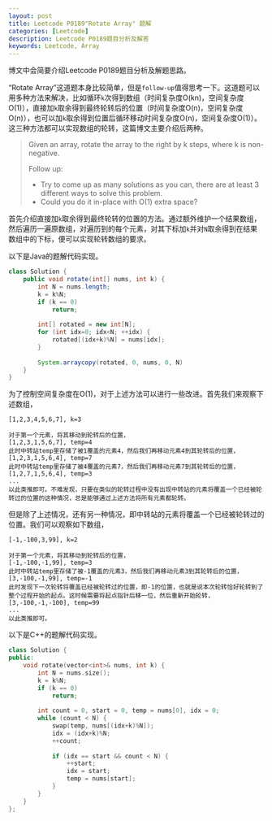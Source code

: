 ```yaml
---
layout: post
title: Leetcode P0189"Rotate Array" 题解
categories: [Leetcode]
description: Leetcode P0189题目分析及解答
keywords: Leetcode, Array
---
```


博文中会简要介绍Leetcode P0189题目分析及解题思路。

“Rotate Array”这道题本身比较简单，但是`follow-up`值得思考一下。这道题可以用多种方法来解决，比如循环`k`次得到数组（时间复杂度O(kn)，空间复杂度O(1)），直接加`k`取余得到最终轮转后的位置（时间复杂度O(n)，空间复杂度O(n)），也可以加`k`取余得到位置后循环移动时间复杂度O(n)，空间复杂度O(1)）。这三种方法都可以实现数组的轮转，这篇博文主要介绍后两种。

> Given an array, rotate the array to the right by k steps, where k is non-negative.
> 
> Follow up:
> 
> - Try to come up as many solutions as you can, there are at least 3 different ways to solve this problem.
> - Could you do it in-place with O(1) extra space?

首先介绍直接加`k`取余得到最终轮转的位置的方法。通过额外维护一个结果数组，然后遍历一遍原数组，对遍历到的每个元素，对其下标加`k`并对`N`取余得到在结果数组中的下标，便可以实现轮转数组的要求。

以下是Java的题解代码实现。
```java
class Solution {
    public void rotate(int[] nums, int k) {
        int N = nums.length;
        k = k%N;
        if (k == 0)
            return;
        
        int[] rotated = new int[N];
        for (int idx=0; idx<N; ++idx) {
            rotated[(idx+k)%N] = nums[idx];
        }
        
        System.arraycopy(rotated, 0, nums, 0, N)
    }
}
```

为了控制空间复杂度在O(1)，对于上述方法可以进行一些改进。首先我们来观察下述数组，

```
[1,2,3,4,5,6,7], k=3

对于第一个元素，将其移动到轮转后的位置，
[1,2,3,1,5,6,7], temp=4
此时中转站temp里存储了被1覆盖的元素4，然后我们再移动元素4到其轮转后的位置，
[1,2,3,1,5,6,4], temp=7
此时中转站temp里存储了被4覆盖的元素7，然后我们再移动元素7到其轮转后的位置，
[1,2,7,1,5,6,4], temp=3
...
以此类推即可。不难发现，只要在类似的轮转过程中没有出现中转站的元素将覆盖一个已经被轮转过的位置的这种情况，总是能够通过上述方法将所有元素都轮转。
```

但是除了上述情况，还有另一种情况，即中转站的元素将覆盖一个已经被轮转过的位置。我们可以观察如下数组，

```
[-1,-100,3,99], k=2

对于第一个元素，将其移动到轮转后的位置，
[-1,-100,-1,99], temp=3
此时中转站temp里存储了被-1覆盖的元素3，然后我们再移动元素3到其轮转后的位置，
[3,-100,-1,99], temp=-1
此时发现下一次轮转将覆盖已经被轮转过的位置，即-1的位置，也就是说本次轮转恰好轮转到了整个过程开始的起点。这时候需要将起点指针后移一位，然后重新开始轮转，
[3,-100,-1,-100], temp=99
...
以此类推即可。
```

以下是C++的题解代码实现。
```cpp
class Solution {
public:
    void rotate(vector<int>& nums, int k) {
        int N = nums.size();
        k = k%N;
        if (k == 0)
            return;
        
        int count = 0, start = 0, temp = nums[0], idx = 0;
        while (count < N) {
            swap(temp, nums[(idx+k)%N]);
            idx = (idx+k)%N;
            ++count;
            
            if (idx == start && count < N) {
                ++start;
                idx = start;
                temp = nums[start];
            }
        }
    }
};
```